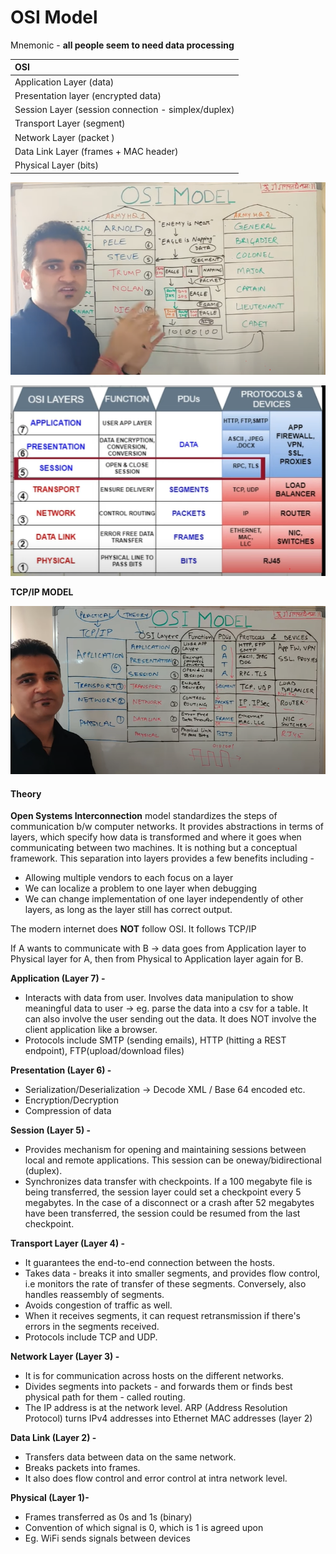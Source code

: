 # OSI Model

Mnemonic - **all people seem to need data processing**

| **OSI** |
| :--- |
| Application Layer \(data\) |
| Presentation layer \(encrypted data\) |
| Session Layer \(session connection - simplex/duplex\) |
| Transport Layer \(segment\) |
| Network Layer \(packet \) |
| Data Link Layer \(frames + MAC header\) |
| Physical Layer \(bits\) |

![war analogy for osi](.gitbook/assets/screenshot-2021-07-22-182105.png)

![osi model](.gitbook/assets/screenshot-2021-07-22-184651.png)

**TCP/IP MODEL**

![tcp/ip model](.gitbook/assets/screenshot-2021-07-22-185335.png)

#### Theory

**Open Systems Interconnection** model standardizes the steps of communication b/w computer networks. It provides abstractions in terms of layers, which specify how data is transformed and where it goes when communicating between two machines. It is nothing but a conceptual framework. This separation into layers provides a few benefits including -

* Allowing multiple vendors to each focus on a layer
* We can localize a problem to one layer when debugging
* We can change implementation of one layer independently of other layers, as long as the layer still has correct output.

The modern internet does **NOT** follow OSI. It follows TCP/IP

If A wants to communicate with B -&gt; data goes from Application layer to Physical layer for A, then from Physical to Application layer again for B.

**Application \(Layer 7\) -**

* Interacts with data from user. Involves data manipulation to show meaningful data to user -&gt; eg. parse the data into a csv for a table. It can also involve the user sending out the data. It does NOT involve the client application like a browser.
* Protocols include SMTP \(sending emails\), HTTP \(hitting a REST endpoint\), FTP\(upload/download files\)

**Presentation \(Layer 6\) -**

* Serialization/Deserialization -&gt; Decode XML / Base 64 encoded etc.
* Encryption/Decryption
* Compression of data

**Session \(Layer 5\) -**

* Provides mechanism for opening and maintaining sessions between local and remote applications. This session can be oneway/bidirectional \(duplex\).
* Synchronizes data transfer with checkpoints. If a 100 megabyte file is being transferred, the session layer could set a checkpoint every 5 megabytes. In the case of a disconnect or a crash after 52 megabytes have been transferred, the session could be resumed from the last checkpoint.

**Transport Layer \(Layer 4\) -**

* It guarantees the end-to-end connection between the hosts.
* Takes data - breaks it into smaller segments, and provides flow control, i.e monitors the rate of transfer of these segments. Conversely, also handles reassembly of segments.
* Avoids congestion of traffic as well.
* When it receives segments, it can request retransmission if there's errors in the segments received.
* Protocols include TCP and UDP.

**Network Layer \(Layer 3\) -**

* It is for communication across hosts on the different networks.
* Divides segments into packets - and forwards them or finds best physical path for them - called routing.
* The IP address is at the network level. ARP \(Address Resolution Protocol\) turns IPv4 addresses into Ethernet MAC addresses \(layer 2\)

**Data Link \(Layer 2\) -**

* Transfers data between data on the same network.
* Breaks packets into frames.
* It also does flow control and error control at intra network level.

**Physical \(Layer 1\)-**

* Frames transferred as 0s and 1s \(binary\)
* Convention of which signal is 0, which is 1 is agreed upon
* Eg. WiFi sends signals between devices





